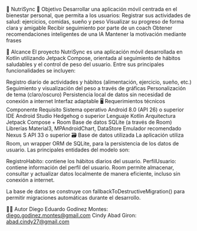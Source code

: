 📱 NutriSync
🎯 Objetivo
Desarrollar una aplicación móvil centrada en el bienestar personal, que permita a los usuarios: Registrar sus actividades de salud: ejercicios, comidas, sueño y peso Visualizar su progreso de forma clara y amigable Recibir seguimiento por parte de un coach Obtener recomendaciones inteligentes de una IA Mantener la motivación mediante frases

📌 Alcance
El proyecto NutriSync es una aplicación móvil desarrollada en Kotlin utilizando Jetpack Compose, orientada al seguimiento de hábitos saludables y el control de peso del usuario. Entre sus principales funcionalidades se incluyen:

Registro diario de actividades y hábitos (alimentación, ejercicio, sueño, etc.)
Seguimiento y visualización del peso a través de gráficas
Personalización de tema (claro/oscuro)
Persistencia local de datos sin necesidad de conexión a internet
Interfaz adaptable
🖥️ Requerimientos técnicos
Componente	Requisito
Sistema operativo	Android 8.0 (API 26) o superior
IDE	Android Studio Hedgehog o superior
Lenguaje	Kotlin
Arquitectura	Jetpack Compose + Room
Base de datos	SQLite (a través de Room)
Librerías	Material3, MPAndroidChart, DataStore
Emulador recomendado	Nexus S API 33 o superior
🗃️ Base de datos utilizada
La aplicación utiliza Room, un wrapper ORM de SQLite, para la persistencia de los datos de usuario. Las principales entidades del modelo son:

RegistroHabito: contiene los hábitos diarios del usuario.
PerfilUsuario: contiene información del perfil del usuario.
Room permite almacenar, consultar y actualizar datos localmente de manera eficiente, incluso sin conexión a internet.

La base de datos se construye con fallbackToDestructiveMigration() para permitir migraciones automáticas durante el desarrollo.

👨‍💻 Autor
Diego Eduardo Godínez Montes: diego.godinez.montes@gmail.com
Cindy Abad Giron: abad.cindy27@gmail.com
